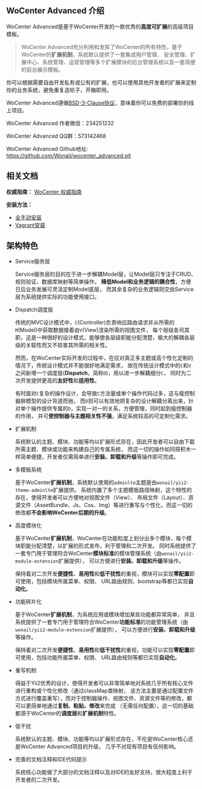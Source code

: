 WoCenter Advanced 介绍
-------------

WoCenter Advanced是基于WoCenter开发的一款优秀的**高度可扩展**的高级项目模板。

>   WoCenter Advanced充分利用和发挥了WoCenter的所有特性，基于WoCenter的**扩展机制**，系统默认提供了一套集成用户管理、
安全管理、扩展中心、系统管理、运营管理等多个扩展模块的后台管理系统以及一套简便的前台展示模板。

你可以根据需要自由开发私有或公有的扩展，也可以使用其他开发者的扩展来定制你的业务系统，避免重复造轮子，开箱即用。

WoCenter Advanced遵循[BSD-3-Clause协议](https://github.com/Wonail/wocenter_advanced/blob/master/LICENSE)，意味着你可以免费的部署你的线上项目。

WoCenter Advanced 作者微信：234251232

WoCenter Advanced QQ群：573142468

WoCenter Advanced Github地址: https://github.com/Wonail/wocenter_advanced.git

相关文档
-------------

**权威指南：** [WoCenter 权威指南](http://www.wonail.com/doc/guide)

**安装方法：** 

 - [全手动安装 ](http://www.wonail.com/doc/guide/guide-general-installation.html)
 - [Vagrant安装 ](http://www.wonail.com/doc/guide/guide-vagrant-installation.html)


架构特色
-----------

- Service服务层

    Service服务层的目的在于进一步解耦Model层，让Model层只专注于CRUD、规则验证、数据库映射等简单操作，
**降低Model和业务逻辑的耦合性**，方便日后业务发展可灵活定制Model底层，
而其余复杂的业务逻辑则交由Service层为系统提供实际的功能使用接口。

- Dispatch调度层

    传统的MVC设计模式中，`C`(Controller)负责响应路由请求并从所需的`M`(Model)中获取数据接着由`V`(View)渲染所需的视图文件，
每个层级各司其职，这是一种很好的设计模式，能够使各层级职能分配清楚，极大的解耦各层级的关联性而又不损害其所需的相关性。

    然而，在WoCenter实际开发的过程中，在应对真正多主题或高个性化定制的情况下，传统设计模式并不能很好地满足需求，
故在传统设计模式中的`C`和`V`之间新增一个调度层(**Dispatch**，简称`D`)，用以进一步解藕细分`C`，
同时为二次开发提供更高的**友好性**和**适用性**。

    有时面对`C`复杂的操作设计，会导致`C`方法量或单个操作代码过多，这与瘦控制器胖模型的设计背道而驰，
而`D`则可以有效地把复杂的设计解藕分离出来，针对单个操作提供专属的`D`，实现一对一的关系，方便管理，同时起到瘦控制器的作用，
并可**使控制器与主题相关性不强**，满足系统较高的可定制化需求。

- 扩展机制

    系统默认的主题、模块、功能等均以扩展形式存在，因此开发者可以自由下载所需主题、模块或功能来构建自己的专属系统，
而这一切的操作如同搭积木一样简单便捷，开发者仅需简单进行**安装、卸载和升级**等操作即可完成。

- 多模板系统

    基于WoCenter**扩展机制**，系统默认使用的`adminlte`主题是由`wonail/yii2-theme-adminlte`扩展提供。
系统内置了多个主题模板路径映射，这个特性的存在，使得开发者可以方便地对视图文件（View）、
布局文件（Layout）、资源文件（AssetBundle、Js、Css、Img）等进行重写与个性化，而这一切的修改都**不会影响WoCenter后期的升级**。

- 高度模块化

    基于WoCenter**扩展机制**，WoCenter在功能粒度上划分出多个模块，每个模块职能分配清楚，以扩展的形式发布，利于管理和二次开发。
同时系统提供了一套专门用于管理符合WoCenter**模块标准**的模块管理系统（由`wonail/yii2-module-extension`扩展提供），
可以方便进行**安装、卸载和升级**等操作。

    保持着对二次开发**便捷性**、**易用性**和**低干扰性**的重视，模块可以实现**零配置**即可使用，包括模块所属菜单、权限、
URL路由规则、bootstrap等都已实现**自动化**。

- 功能碎片化

    基于WoCenter**扩展机制**，为系统应用或模块增加某些功能都异常简单，
并且系统提供了一套专门用于管理符合WoCenter**功能标准**的功能管理系统（由`wonail/yii2-module-extension`扩展提供），
可以方便进行**安装、卸载和升级**等操作。

    保持着对二次开发**便捷性**、**易用性**和**低干扰性**的重视，功能可以实现**零配置**即可使用，包括功能所属菜单、权限、
URL路由规则等都已实现**自动化**。

- 重写机制

    得益于Yii2优秀的设计，使得开发者可以非常简单地对系统几乎所有核心文件进行重构或个性化修改（通过classMap类映射，
该方法主要是通过配置文件方式进行覆盖重写），而对于控制器操作、视图文件、资源文件等的修改，都可以更简单地通过**复制、粘贴、修改**来完成
（无需任何配置），这一切的基础都源于WoCenter的**调度层**和**扩展机制**特性。

- 低干扰

    系统默认的主题、模块、功能等均以扩展形式存在，不伦是WoCenter核心还是WoCenter Advanced项目的升级，
几乎不对现有项目有任何影响。

- 完善的文档注释和IDE代码提示

    系统核心功能做了大部分的文档注释以及对IDE的友好支持，很大程度上利于开发者的二次开发。

